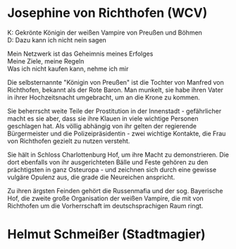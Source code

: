 # Josephine von Richthofen (WCV)

K: Gekrönte Königin der weißen Vampire von Preußen und Böhmen\
D: Dazu kann ich nicht nein sagen

Mein Netzwerk ist das Geheimnis meines Erfolges\
Meine Ziele, meine Regeln\
Was ich nicht kaufen kann, nehme ich mir

Die selbsternannte "Königin von Preußen" ist die Tochter von Manfred von Richthofen, bekannt als der Rote Baron. Man munkelt, sie habe ihren Vater in ihrer Hochzeitsnacht umgebracht, um an die Krone zu kommen. 

Sie beherrscht weite Teile der Prostitution in der Innenstadt - gefährlicher macht es sie aber, dass sie ihre Klauen in viele wichtige Personen geschlagen hat. Als völlig abhängig von ihr gelten der regierende Bürgermeister und die Polizeipräsidentin - zwei wichtige Kontakte, die Frau von Richthofen gezielt zu nutzen versteht.

Sie hält in Schloss Charlottenburg Hof, um ihre Macht zu demonstrieren. Die dort ebenfalls von ihr ausgerichteten Bälle und Feste gehören zu den prächtigsten in ganz Osteuropa - und zeichnen sich durch eine gewisse vulgäre Opulenz aus, die grade die Neureichen anspricht.

Zu ihren ärgsten Feinden gehört die Russenmafia und der sog. Bayerische Hof, die zweite große Organisation der weißen Vampire, die mit von Richthofen um die Vorherrschaft im deutschsprachigen Raum ringt.

# Helmut Schmeißer (Stadtmagier)